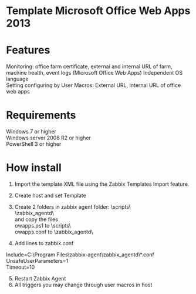 # Template Microsoft Office Web Apps 2013

# Features

Monitoring: office farm certificate, external and internal URL of farm, machine health, event logs (Microsoft Office Web Apps)
Independent OS language  
Setting configuring by User Macros: External URL, Internal URL of office web apps 


# Requirements
Windows 7 or higher  
Windows server 2008 R2 or higher  
PowerShell 3 or higher  

# How install
1. Import the template XML file using the Zabbix Templates Import feature.

2. Create host and set Template

3. Create 2 folders in zabbix agent folder:
\scripts\  
\zabbix_agentd\  
and copy the files  
owapps.ps1 to \scripts\  
owapps.conf to \zabbix_agentd\  

4. Add lines to zabbix.conf

Include=C:\Program Files\zabbix-agent\zabbix_agentd\\*.conf  
UnsafeUserParameters=1  
Timeout=10

5. Restart Zabbix Agent
6. All triggers you may change through user macros in host

